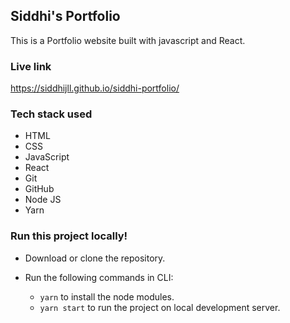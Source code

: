 ## Siddhi's Portfolio

This is a Portfolio website built with javascript and React.

### Live link

https://siddhijll.github.io/siddhi-portfolio/

### Tech stack used

- HTML
- CSS
- JavaScript
- React
- Git
- GitHub
- Node JS
- Yarn

### Run this project locally!

- Download or clone the repository.
- Run the following commands in CLI:

  - `yarn` to install the node modules.
  - `yarn start` to run the project on local development server.
